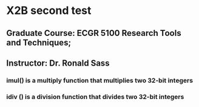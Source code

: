 # X2B second test
   
## Graduate Course: ECGR 5100 Research Tools and Techniques; 
## Instructor: Dr. Ronald Sass 

### imul() is a multiply function that multiplies two 32-bit integers

### idiv () is a division function that divides two 32-bit integers 
